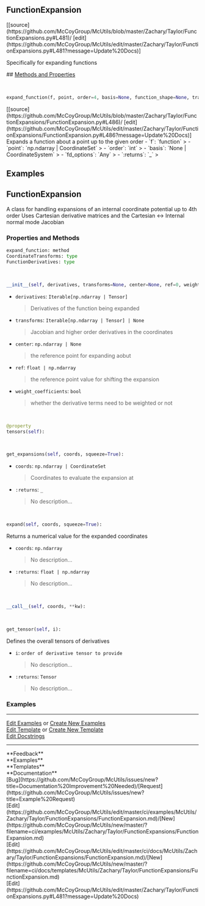 ## <a id="McUtils.Zachary.Taylor.FunctionExpansions.FunctionExpansion">FunctionExpansion</a> 

<div class="docs-source-link" markdown="1">
[[source](https://github.com/McCoyGroup/McUtils/blob/master/Zachary/Taylor/FunctionExpansions.py#L481)/
[edit](https://github.com/McCoyGroup/McUtils/edit/master/Zachary/Taylor/FunctionExpansions.py#L481?message=Update%20Docs)]
</div>

Specifically for expanding functions







<div class="collapsible-section">
 <div class="collapsible-section collapsible-section-header" markdown="1">
## <a class="collapse-link" data-toggle="collapse" href="#methods" markdown="1"> Methods and Properties</a> <a class="float-right" data-toggle="collapse" href="#methods"><i class="fa fa-chevron-down"></i></a>
 </div>
 <div class="collapsible-section collapsible-section-body collapse " id="methods" markdown="1">
 
<a id="McUtils.Zachary.Taylor.FunctionExpansions.FunctionExpansion.expand_function" class="docs-object-method">&nbsp;</a> 
```python
expand_function(f, point, order=4, basis=None, function_shape=None, transforms=None, weight_coefficients=True, **fd_options): 
```
<div class="docs-source-link" markdown="1">
[[source](https://github.com/McCoyGroup/McUtils/blob/master/Zachary/Taylor/FunctionExpansions/FunctionExpansion.py#L486)/
[edit](https://github.com/McCoyGroup/McUtils/edit/master/Zachary/Taylor/FunctionExpansions/FunctionExpansion.py#L486?message=Update%20Docs)]
</div>
Expands a function about a point up to the given order
  - `f`: `function`
    > 
  - `point`: `np.ndarray | CoordinateSet`
    > 
  - `order`: `int`
    > 
  - `basis`: `None | CoordinateSystem`
    > 
  - `fd_options`: `Any`
    > 
  - `:returns`: `_`
    >
 </div>
</div>




## Examples
## <a id="McUtils.Zachary.Taylor.FunctionExpansions.FunctionExpansion">FunctionExpansion</a>
A class for handling expansions of an internal coordinate potential up to 4th order
Uses Cartesian derivative matrices and the Cartesian <-> Internal normal mode Jacobian

### Properties and Methods
```python
expand_function: method
CoordinateTransforms: type
FunctionDerivatives: type
```
<a id="McUtils.Zachary.Taylor.FunctionExpansions.FunctionExpansion.__init__" class="docs-object-method">&nbsp;</a>
```python
__init__(self, derivatives, transforms=None, center=None, ref=0, weight_coefficients=True): 
```

- `derivatives`: `Iterable[np.ndarray | Tensor]`
    >Derivatives of the function being expanded
- `transforms`: `Iterable[np.ndarray | Tensor] | None`
    >Jacobian and higher order derivatives in the coordinates
- `center`: `np.ndarray | None`
    >the reference point for expanding aobut
- `ref`: `float | np.ndarray`
    >the reference point value for shifting the expansion
- `weight_coefficients`: `bool`
    >whether the derivative terms need to be weighted or not

<a id="McUtils.Zachary.Taylor.FunctionExpansions.FunctionExpansion.tensors" class="docs-object-method">&nbsp;</a>
```python
@property
tensors(self): 
```

<a id="McUtils.Zachary.Taylor.FunctionExpansions.FunctionExpansion.get_expansions" class="docs-object-method">&nbsp;</a>
```python
get_expansions(self, coords, squeeze=True): 
```

- `coords`: `np.ndarray | CoordinateSet`
    >Coordinates to evaluate the expansion at
- `:returns`: `_`
    >No description...

<a id="McUtils.Zachary.Taylor.FunctionExpansions.FunctionExpansion.expand" class="docs-object-method">&nbsp;</a>
```python
expand(self, coords, squeeze=True): 
```
Returns a numerical value for the expanded coordinates
- `coords`: `np.ndarray`
    >No description...
- `:returns`: `float | np.ndarray`
    >No description...

<a id="McUtils.Zachary.Taylor.FunctionExpansions.FunctionExpansion.__call__" class="docs-object-method">&nbsp;</a>
```python
__call__(self, coords, **kw): 
```

<a id="McUtils.Zachary.Taylor.FunctionExpansions.FunctionExpansion.get_tensor" class="docs-object-method">&nbsp;</a>
```python
get_tensor(self, i): 
```
Defines the overall tensors of derivatives
- `i`: `order of derivative tensor to provide`
    >No description...
- `:returns`: `Tensor`
    >No description...

### Examples


___

[Edit Examples](https://github.com/McCoyGroup/References/edit/gh-pages/Documentation/examples/McUtils/Zachary/Taylor/FunctionExpansions/FunctionExpansion.md) or 
[Create New Examples](https://github.com/McCoyGroup/References/new/gh-pages/?filename=Documentation/examples/McUtils/Zachary/Taylor/FunctionExpansions/FunctionExpansion.md) <br/>
[Edit Template](https://github.com/McCoyGroup/References/edit/gh-pages/Documentation/templates/McUtils/Zachary/Taylor/FunctionExpansions/FunctionExpansion.md) or 
[Create New Template](https://github.com/McCoyGroup/References/new/gh-pages/?filename=Documentation/templates/McUtils/Zachary/Taylor/FunctionExpansions/FunctionExpansion.md) <br/>
[Edit Docstrings](https://github.com/McCoyGroup/McUtils/edit/master/Zachary/Taylor/FunctionExpansions.py?message=Update%20Docs)






---


<div markdown="1" class="text-secondary">
<div class="container">
  <div class="row">
   <div class="col" markdown="1">
**Feedback**   
</div>
   <div class="col" markdown="1">
**Examples**   
</div>
   <div class="col" markdown="1">
**Templates**   
</div>
   <div class="col" markdown="1">
**Documentation**   
</div>
   <div class="col" markdown="1">
   
</div>
   <div class="col" markdown="1">
   
</div>
   <div class="col" markdown="1">
   
</div>
</div>
  <div class="row">
   <div class="col" markdown="1">
[Bug](https://github.com/McCoyGroup/McUtils/issues/new?title=Documentation%20Improvement%20Needed)/[Request](https://github.com/McCoyGroup/McUtils/issues/new?title=Example%20Request)   
</div>
   <div class="col" markdown="1">
[Edit](https://github.com/McCoyGroup/McUtils/edit/master/ci/examples/McUtils/Zachary/Taylor/FunctionExpansions/FunctionExpansion.md)/[New](https://github.com/McCoyGroup/McUtils/new/master/?filename=ci/examples/McUtils/Zachary/Taylor/FunctionExpansions/FunctionExpansion.md)   
</div>
   <div class="col" markdown="1">
[Edit](https://github.com/McCoyGroup/McUtils/edit/master/ci/docs/McUtils/Zachary/Taylor/FunctionExpansions/FunctionExpansion.md)/[New](https://github.com/McCoyGroup/McUtils/new/master/?filename=ci/docs/templates/McUtils/Zachary/Taylor/FunctionExpansions/FunctionExpansion.md)   
</div>
   <div class="col" markdown="1">
[Edit](https://github.com/McCoyGroup/McUtils/edit/master/Zachary/Taylor/FunctionExpansions.py#L481?message=Update%20Docs)   
</div>
   <div class="col" markdown="1">
   
</div>
   <div class="col" markdown="1">
   
</div>
   <div class="col" markdown="1">
   
</div>
</div>
</div>
</div>